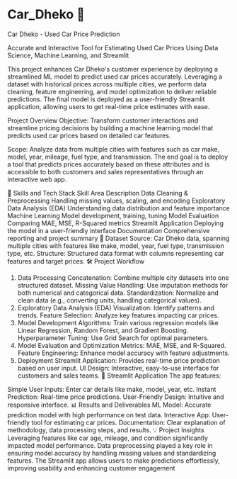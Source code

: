 # Car_Dheko 🚗
Car Dheko - Used Car Price Prediction

Accurate and Interactive Tool for Estimating Used Car Prices
Using Data Science, Machine Learning, and Streamlit

This project enhances Car Dheko's customer experience by deploying a streamlined ML model to predict used car prices accurately. Leveraging a dataset with historical prices across multiple cities, we perform data cleaning, feature engineering, and model optimization to deliver reliable predictions. The final model is deployed as a user-friendly Streamlit application, allowing users to get real-time price estimates with ease.

 Project Overview
Objective:
Transform customer interactions and streamline pricing decisions by building a machine learning model that predicts used car prices based on detailed car features.

Scope:
Analyze data from multiple cities with features such as car make, model, year, mileage, fuel type, and transmission. The end goal is to deploy a tool that predicts prices accurately based on these attributes and is accessible to both customers and sales representatives through an interactive web app.

🧰 Skills and Tech Stack
Skill Area	Description
Data Cleaning & Preprocessing	Handling missing values, scaling, and encoding
Exploratory Data Analysis (EDA)	Understanding data distribution and feature importance
Machine Learning	Model development, training, tuning
Model Evaluation	Comparing MAE, MSE, R-Squared metrics
Streamlit Application	Deploying the model in a user-friendly interface
Documentation	Comprehensive reporting and project summary
📑 Dataset
Source: Car Dheko data, spanning multiple cities with features like make, model, year, fuel type, transmission type, etc.
Structure: Structured data format with columns representing car features and target prices.
🛠 Project Workflow
1. Data Processing
Concatenation: Combine multiple city datasets into one structured dataset.
Missing Value Handling: Use imputation methods for both numerical and categorical data.
Standardization: Normalize and clean data (e.g., converting units, handling categorical values).
2. Exploratory Data Analysis (EDA)
Visualization: Identify patterns and trends.
Feature Selection: Analyze key features impacting car prices.
3. Model Development
Algorithms: Train various regression models like Linear Regression, Random Forest, and Gradient Boosting.
Hyperparameter Tuning: Use Grid Search for optimal parameters.
4. Model Evaluation and Optimization
Metrics: MAE, MSE, and R-Squared.
Feature Engineering: Enhance model accuracy with feature adjustments.
5. Deployment
Streamlit Application: Provides real-time price prediction based on user input.
UI Design: Interactive, easy-to-use interface for customers and sales teams.
🎨 Streamlit Application
The app features:

Simple User Inputs: Enter car details like make, model, year, etc.
Instant Prediction: Real-time price predictions.
User-Friendly Design: Intuitive and responsive interface.
📊 Results and Deliverables
ML Model: Accurate prediction model with high performance on test data.
Interactive App: User-friendly tool for estimating car prices.
Documentation: Clear explanation of methodology, data processing steps, and results.
💡 Project Insights
Leveraging features like car age, mileage, and condition significantly impacted model performance.
Data preprocessing played a key role in ensuring model accuracy by handling missing values and standardizing features.
The Streamlit app allows users to make predictions effortlessly, improving usability and enhancing customer engagement
